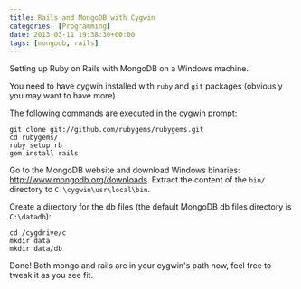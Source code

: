 ```yaml
---
title: Rails and MongoDB with Cygwin
categories: [Programming]
date: 2013-03-11 19:38:30+00:00
tags: [mongodb, rails]
---
```


Setting up Ruby on Rails with MongoDB on a Windows machine.

You need to have cygwin installed with `ruby` and `git` packages (obviously you
may want to have more).

The following commands are executed in the cygwin prompt:

    git clone git://github.com/rubygems/rubygems.git
    cd rubygems/
    ruby setup.rb
    gem install rails

Go to the MongoDB website and download Windows binaries:
<http://www.mongodb.org/downloads>. Extract the content of the `bin/` directory
to `C:\cygwin\usr\local\bin`.

Create a directory for the db files (the default MongoDB db files directory is
`C:\datadb`):

    cd /cygdrive/c
    mkdir data
    mkdir data/db

Done! Both mongo and rails are in your cygwin's path now, feel free to tweak it
as you see fit.
